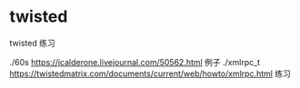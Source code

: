 # twisted
twisted 练习

./60s   https://jcalderone.livejournal.com/50562.html 例子
./xmlrpc_t https://twistedmatrix.com/documents/current/web/howto/xmlrpc.html 练习
